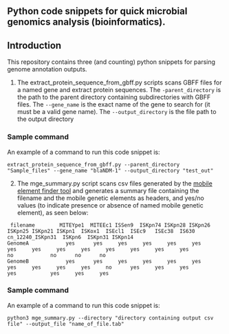 ## Python code snippets for quick microbial genomics analysis (bioinformatics).

## Introduction
This repository contains three (and counting) python snippets for parsing genome annotation outputs.  
1. The extract_protein_sequence_from_gbff.py scripts scans GBFF files for a named gene and extract protein sequences. The `-parent_directory` is the path to the parent directory containing subdirectories with GBFF files. The `--gene_name` is the exact name of the gene to search for (it must be a valid gene name). The `--output_directory` is the file path to the output directory

### Sample command
An example of a command to run this code snippet is:

```
extract_protein_sequence_from_gbff.py --parent_directory "Sample_files" --gene_name "blaNDM-1" --output_directory "test_out"
```

2. The mge_summary.py script scans csv files generated by the [mobile element finder tool](https://bitbucket.org/mhkj/mge_finder/src/master/) and generates a summary file containing the filename and the mobile genetic elements as headers, and yes/no values (to indicate presence or absence of named mobile genetic element), as seen below:

```
 filename        MITEYpe1  MITEEc1 ISSen9  ISKpn74 ISKpn28 ISKpn26 ISKpn25 ISKpn21 ISKpn1  ISKox1  ISEcl1  ISEc9   ISEc38  IS630   cn_12240_ISKpn31  ISKpn6  ISKpn31 ISKpn14
GenomeA            yes      yes     yes     yes     yes     yes     yes     yes     yes     yes     yes     yes     yes     yes           no            no      no      no
GenomeB            yes      yes     yes     yes     yes     yes     yes     yes     yes     yes     no      yes     yes     yes           yes           yes     yes     yes

```

### Sample command
An example of a command to run this code snippet is:

```
python3 mge_summary.py --directory "directory containing output csv file" --output_file "name_of_file.tab"

```
